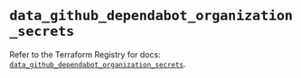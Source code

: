 # `data_github_dependabot_organization_secrets`

Refer to the Terraform Registry for docs: [`data_github_dependabot_organization_secrets`](https://registry.terraform.io/providers/integrations/github/6.5.0/docs/data-sources/dependabot_organization_secrets).
